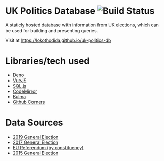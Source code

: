 # UK Politics Database ![Build Status](https://github.com/lokothodida/uk-politics-db/actions/workflows/ci-tests.yaml/badge.svg?branch=main)
A staticly hosted database with information from UK elections, which can be used for building and presenting queries.

Visit at https://lokothodida.github.io/uk-politics-db

# Libraries/tech used
- [Deno](https://deno.land/)
- [VueJS](https://vuejs.org/)
- [SQL.js](https://sql.js.org/)
- [CodeMirror](https://codemirror.net/)
- [Bulma](https://bulma.io/)
- [Github Corners](https://tholman.com/github-corners/)

# Data Sources
- [2019 General Election](https://commonslibrary.parliament.uk/research-briefings/cbp-8749/)
- [2017 General Election](https://commonslibrary.parliament.uk/research-briefings/cbp-7979/)
- [EU Referendum (by constituency)](https://commonslibrary.parliament.uk/brexit-votes-by-constituency/)
- [2015 General Election](https://commonslibrary.parliament.uk/research-briefings/cbp-7186/)
